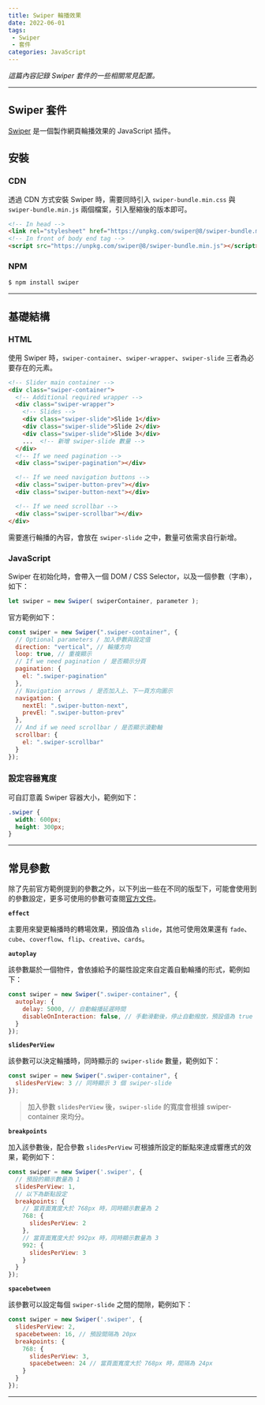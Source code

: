 ```yaml
---
title: Swiper 輪播效果
date: 2022-06-01
tags:
 - Swiper
 - 套件
categories: JavaScript
---
```


*這篇內容記錄 Swiper 套件的一些相關常見配置。*

<!--more-->

---

## Swiper 套件

[Swiper](https://swiperjs.com/get-started) 是一個製作網頁輪播效果的 JavaScript 插件。

## 安裝

### CDN

透過 CDN 方式安裝 Swiper 時，需要同時引入 `swiper-bundle.min.css` 與 `swiper-bundle.min.js` 兩個檔案，引入壓縮後的版本即可。

```html
<!-- In head -->
<link rel="stylesheet" href="https://unpkg.com/swiper@8/swiper-bundle.min.css"/>
<!-- In front of body end tag -->
<script src="https://unpkg.com/swiper@8/swiper-bundle.min.js"></script>
```

### NPM

```bash
$ npm install swiper
```

---

## 基礎結構

### HTML

使用 Swiper 時，`swiper-container`、`swiper-wrapper`、`swiper-slide` 三者為必要存在的元素。

```html
<!-- Slider main container -->
<div class="swiper-container">
  <!-- Additional required wrapper -->
  <div class="swiper-wrapper">
    <!-- Slides -->
    <div class="swiper-slide">Slide 1</div>
    <div class="swiper-slide">Slide 2</div>
    <div class="swiper-slide">Slide 3</div>
    ...  <!-- 新增 swiper-slide 數量 -->
  </div>
  <!-- If we need pagination -->
  <div class="swiper-pagination"></div>

  <!-- If we need navigation buttons -->
  <div class="swiper-button-prev"></div>
  <div class="swiper-button-next"></div>

  <!-- If we need scrollbar -->
  <div class="swiper-scrollbar"></div>
</div>
```

需要進行輪播的內容，會放在 `swiper-slide` 之中，數量可依需求自行新增。

### JavaScript

Swiper 在初始化時，會帶入一個 DOM / CSS Selector，以及一個參數（字串），如下：

```js
let swiper = new Swiper( swiperContainer, parameter );
```

官方範例如下：

```js
const swiper = new Swiper(".swiper-container", {
  // Optional parameters / 加入參數與設定值
  direction: "vertical", // 輪播方向
  loop: true, // 重複顯示
  // If we need pagination / 是否顯示分頁
  pagination: {
    el: ".swiper-pagination"
  },
  // Navigation arrows / 是否加入上、下一頁方向圖示
  navigation: {
    nextEl: ".swiper-button-next",
    prevEl: ".swiper-button-prev"
  },
  // And if we need scrollbar / 是否顯示滾動軸
  scrollbar: {
    el: ".swiper-scrollbar"
  }
});
```

### 設定容器寬度

可自訂意義 Swiper 容器大小，範例如下：

```css
.swiper {
  width: 600px;
  height: 300px;
}
```

---

## 常見參數

除了先前官方範例提到的參數之外，以下列出一些在不同的版型下，可能會使用到的參數設定，更多可使用的參數可查閱[官方文件](https://swiperjs.com/swiper-api)。

**`effect`**

主要用來變更輪播時的轉場效果，預設值為 `slide`，其他可使用效果還有 `fade`、`cube`、`coverflow`、`flip`、`creative`、`cards`。

**`autoplay`**

該參數屬於一個物件，會依據給予的屬性設定來自定義自動輪播的形式，範例如下：

```js
const swiper = new Swiper(".swiper-container", {
  autoplay: {
    delay: 5000, // 自動輪播延遲時間
    disableOnInteraction: false, // 手動滑動後，停止自動撥放，預設值為 true
  }
});
```

**`slidesPerView`**

該參數可以決定輪播時，同時顯示的 `swiper-slide` 數量，範例如下：

```js
const swiper = new Swiper(".swiper-container", {
  slidesPerView: 3 // 同時顯示 3 個 swiper-slide
});
```

> 加入參數 `slidesPerView` 後，`swiper-slide` 的寬度會根據 swiper-container 來均分。

**`breakpoints`**

加入該參數後，配合參數 `slidesPerView` 可根據所設定的斷點來達成響應式的效果，範例如下：

```js
const swiper = new Swiper('.swiper', {
  // 預設的顯示數量為 1
  slidesPerView: 1,
  // 以下為斷點設定
  breakpoints: {
    // 當頁面寬度大於 768px 時，同時顯示數量為 2
    768: {
      slidesPerView: 2
    },
    // 當頁面寬度大於 992px 時，同時顯示數量為 3
    992: {
      slidesPerView: 3
    }
  }
});
```

**`spacebetween`**

該參數可以設定每個 `swiper-slide` 之間的間隙，範例如下：

```js
const swiper = new Swiper('.swiper', {
  slidesPerView: 2,
  spacebetween: 16, // 預設間隔為 20px
  breakpoints: {
    768: {
      slidesPerView: 3,
      spacebetween: 24 // 當頁面寬度大於 768px 時，間隔為 24px
    }
  }
});
```
---

